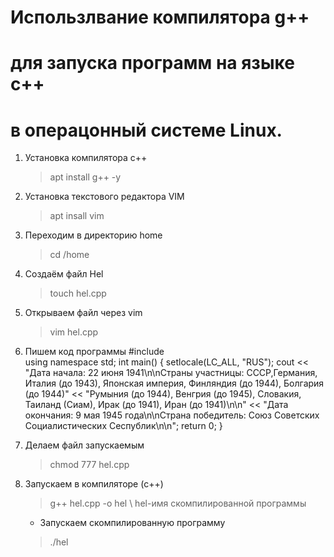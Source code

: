 #   Использлвание компилятора g++ 
#  для запуска программ на языке с++
#   в операцонный системе Linux.

1.  Установка компилятора с++
    >apt install g++ -y
        
2.  Установка текстового редактора VIM
    >apt insall vim
        
3.  Переходим в директорию home
    >cd /home
        
4.  Создаём файл Hel 
    >touch hel.cpp
        
5.  Открываем файл через vim
    >vim hel.cpp
        
6.  Пишем код программы
   #include<iostream>	
    using namespace std;
    int main()
    {
    setlocale(LC_ALL, "RUS");
	cout << "Дата начала: 22 июня 1941\n\nСтраны участницы: CCCР,Германия, Италия (до 1943), Японская империя, Финляндия (до 1944), Болгария (до 1944)"
    << "Румыния (до 1944), Венгрия (до 1945), Словакия, Таиланд (Сиам), Ирак (до 1941), Иран (до 1941)\n\n"
    << "Дата окончания: 9 мая 1945 года\n\nСтрана победитель: Союз Советских Социалистических Сеспублик\n\n";
    return 0;
   }

7.  Делаем файл запускаемым
    >chmod 777 hel.cpp
    
8. Запускаем в компиляторе (c++)
    >g++ hel.cpp -o hel \\ hel-имя скомпилированной программы
    
   + Запускаем скомпилированную программу
    > ./hel
        
